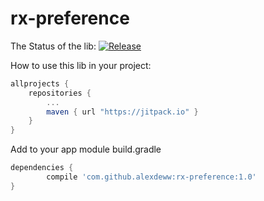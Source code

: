 # rx-preference

The Status of the lib: 
[![Release](https://jitpack.io/v/alexdeww/rx-preference.svg)](https://jitpack.io/#AlexDeww/rx-preference/1.0)

How to use this lib in your project:
```gradle
allprojects {
	repositories {
		...
		maven { url "https://jitpack.io" }
	}
}
```

Add to your app module build.gradle
```gradle
dependencies {
        compile 'com.github.alexdeww:rx-preference:1.0'
}
```
